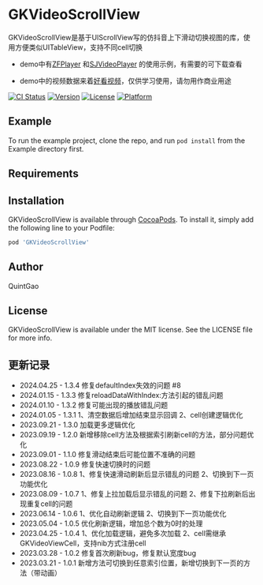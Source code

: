 # GKVideoScrollView

GKVideoScrollView是基于UIScrollView写的仿抖音上下滑动切换视图的库，使用方便类似UITableView，支持不同cell切换

- demo中有[ZFPlayer](https://github.com/renzifeng/ZFPlayer) 和[SJVideoPlayer](https://github.com/changsanjiang/SJVideoPlayer) 的使用示例，有需要的可下载查看

- demo中的视频数据来着[好看视频](https://haokan.baidu.com/)，仅供学习使用，请勿用作商业用途

[![CI Status](https://img.shields.io/travis/QuintGao/GKVideoScrollView.svg?style=flat)](https://travis-ci.org/QuintGao/GKVideoScrollView)
[![Version](https://img.shields.io/cocoapods/v/GKVideoScrollView.svg?style=flat)](https://cocoapods.org/pods/GKVideoScrollView)
[![License](https://img.shields.io/cocoapods/l/GKVideoScrollView.svg?style=flat)](https://cocoapods.org/pods/GKVideoScrollView)
[![Platform](https://img.shields.io/cocoapods/p/GKVideoScrollView.svg?style=flat)](https://cocoapods.org/pods/GKVideoScrollView)

## Example

To run the example project, clone the repo, and run `pod install` from the Example directory first.

## Requirements

## Installation

GKVideoScrollView is available through [CocoaPods](https://cocoapods.org). To install
it, simply add the following line to your Podfile:

```ruby
pod 'GKVideoScrollView'
```

## Author

QuintGao

## License

GKVideoScrollView is available under the MIT license. See the LICENSE file for more info.

## 更新记录

* 2024.04.25 - 1.3.4 修复defaultIndex失效的问题 #8
* 2024.01.15 - 1.3.3 修复reloadDataWithIndex:方法引起的错乱问题
* 2024.01.10 - 1.3.2 修复可能出现的播放错乱问题
* 2024.01.05 - 1.3.1 1、清空数据后增加结束显示回调 2、cell创建逻辑优化
* 2023.09.21 - 1.3.0 加载更多逻辑优化
* 2023.09.19 - 1.2.0 新增移除cell方法及根据索引刷新cell的方法，部分问题优化
* 2023.09.01 - 1.1.0 修复滑动结束后可能位置不准确的问题
* 2023.08.22 - 1.0.9 修复快速切换时的问题
* 2023.08.16 - 1.0.8 1、修复快速滑动刷新后显示错乱的问题 2、切换到下一页功能优化
* 2023.08.09 - 1.0.7 1、修复上拉加载后显示错乱的问题 2、修复下拉刷新后出现重复cell的问题
* 2023.06.14 - 1.0.6 1、优化自动刷新逻辑 2、切换到下一页功能优化
* 2023.05.04 - 1.0.5 优化刷新逻辑，增加总个数为0时的处理
* 2023.04.25 - 1.0.4 1、优化加载逻辑，避免多次加载 2、cell需继承GKVideoViewCell，支持nib方式注册cell
* 2023.03.28 - 1.0.2 修复首次刷新bug，修复默认宽度bug
* 2023.03.21 - 1.0.1 新增方法可切换到任意索引位置，新增切换到下一页的方法（带动画）

